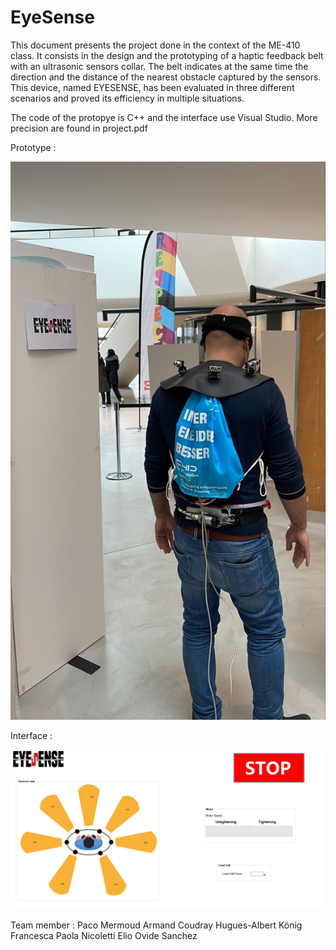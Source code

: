 # EyeSense
This document presents the project done in the context of the ME-410 class. It consists in the design and the prototyping of a haptic feedback belt with an ultrasonic sensors collar. The belt indicates at the same time the direction and the distance of the nearest obstacle captured by the sensors. This device, named EYESENSE, has been evaluated in three different scenarios and proved its efficiency in multiple situations.

The code of the protopye is C++ and the interface use Visual Studio. More precision are found in project.pdf

Prototype : 

![prototype](image/prototype.jpeg)

Interface :

![interface](image/interface.jpeg)

Team member : 
Paco Mermoud
Armand Coudray
Hugues-Albert König
Francesca Paola Nicoletti
Elio Ovide Sanchez
